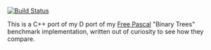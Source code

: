 [![Build Status](https://travis-ci.com/akira13641/binarytreesbenchmarkcpp.svg?branch=master)](https://travis-ci.com/akira13641/binarytreesbenchmarkcpp)

This is a C++ port of my D port of my [Free Pascal](https://benchmarksgame-team.pages.debian.net/benchmarksgame/program/binarytrees-fpascal-7.html) "Binary Trees" benchmark implementation, written out of curiosity to see how they compare.

